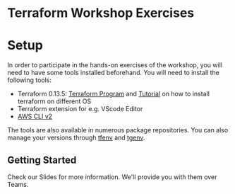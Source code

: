 # Terraform Workshop Exercises

# Setup
In order to participate in the hands-on exercises of the workshop, you will need to have some tools installed beforehand. You will need to install the following tools:

* Terraform 0.13.5: [Terraform Program](https://releases.hashicorp.com/terraform/0.13.5/) and [Tutorial](https://learn.hashicorp.com/tutorials/terraform/install-cli) on how to install terraform on different OS
* Terraform extension for e.g. VScode Editor
* [AWS CLI v2](https://docs.aws.amazon.com/cli/latest/userguide/install-cliv2-mac.html#cliv2-mac-install-cmd)

The tools are also available in numerous package repositories. You can also manage your versions through [tfenv](https://github.com/tfutils/tfenv) and [tgenv](https://github.com/cunymatthieu/tgenv).

## Getting Started

Check our Slides for more information. We'll provide you with them over Teams. 
